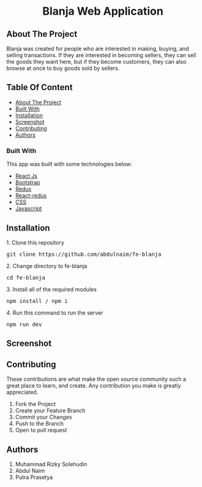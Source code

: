 <h1 align="center">Blanja Web Application</h1>

## About The Project
<p>
 Blanja was created for people who are interested in making, buying, and selling transactions. If they are interested in becoming sellers,
 they can sell the goods they want here, but if they become customers, they can also browse at once to buy goods sold by sellers.
</p>

## Table Of Content
- [About The Project](#About-The-project)
- [Built With](#Built-With)
- [Installation](#Installation)
- [Screenshot](#Screenshot)
- [Contributing](#Contributing)
- [Authors](#Authors)

### Built With

This app was built with some technologies below:

- [React Js](https://reactjs.org)
- [Bootstrap](https://www.npmjs.com/package/bootstrap)
- [Redux](https://www.npmjs.com/package/redux)
- [React-redux](https://www.npmjs.com/package/react-redux)
- [CSS](https://developer.mozilla.org/en-US/docs/Web/CSS?retiredLocale=id)
- [Javascript](https://www.javascript.com/)


## Installation

<p>1. Clone this repository</p>
<pre>git clone https://github.com/abdulnaim/fe-blanja</pre>
<p>2. Change directory to fe-blanja</p>
<pre>cd fe-blanja</pre>
<p>3. Install all of the required modules</p>
<pre>npm install / npm i</pre>
<p>4. Run this command to run the server</p>
<pre>npm run dev</pre>

## Screenshot

## Contributing
<p>These contributions are what make the open source community such a great place to learn, and create. Any contribution you make is greatly appreciated.</p>
<ol>
  <li>Fork the Project</li>
  <li>Create your Feature Branch </li>
  <li>Commit your Changes </li>
  <li>Push to the Branch </li>
  <li>Open to pull request</li>
</ol>

## Authors
<ol>
 <li>Muhammad Rizky Solehudin</li>
 <li>Abdul Naim</li>
 <li>Putra Prasetya</li>
</ol>

 <p align="center">
    <!--  -->
 </p>


